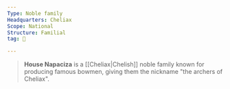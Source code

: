 ```yaml
---
Type: Noble family
Headquarters: Cheliax
Scope: National
Structure: Familial
tag: 👥

---
```


> **House Napaciza** is a [[Cheliax|Chelish]] noble family known for producing famous bowmen, giving them the nickname "the archers of Cheliax".








